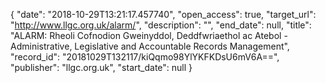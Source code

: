 {
  "date": "2018-10-29T13:21:17.457740", 
  "open_access": true, 
  "target_url": "http://www.llgc.org.uk/alarm/", 
  "description": "", 
  "end_date": null, 
  "title": "ALARM: Rheoli Cofnodion Gweinyddol, Deddfwriaethol ac Atebol -  Administrative, Legislative and Accountable Records Management", 
  "record_id": "20181029T132117/kiQqmo98YlYKFKDsU6mV6A==", 
  "publisher": "llgc.org.uk", 
  "start_date": null
}

